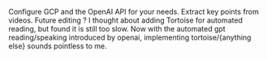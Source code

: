 Configure GCP and the OpenAI API for your needs. 
Extract key points from videos.
Future editing ?
I thought about adding Tortoise for automated reading, but found it is still too slow. Now with the automated gpt reading/speaking introduced by openai, implementing tortoise/{anything else} sounds pointless to me.
